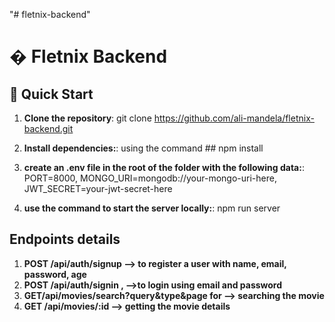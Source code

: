 "# fletnix-backend" 
# � Fletnix Backend

## 🚀 Quick Start

1. **Clone the repository**: 
   git clone https://github.com/ali-mandela/fletnix-backend.git


2. **Install dependencies:**:
    using the command ## npm install

3. **create an .env file in the root of the folder with the following data:**:
    PORT=8000, MONGO_URI=mongodb://your-mongo-uri-here, JWT_SECRET=your-jwt-secret-here


4. **use the command  to start the server locally:**:
    npm run server

## Endpoints details 

1. **POST /api/auth/signup  --> to register a user with name, email, password, age**
2. **POST /api/auth/signin , -->to login using email and password**
3. **GET/api/movies/search?query&type&page for --> searching the movie**
4. **GET /api/movies/:id --> getting the movie details**